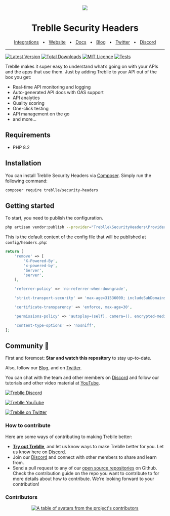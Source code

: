 <div align="center">
  <img src="https://github.com/user-attachments/assets/a781cc01-00ef-4b0b-9ed5-679f008723dc"/>
</div>
<div align="center">

# Treblle Security Headers

<a href="https://docs.treblle.com/en/integrations" target="_blank">Integrations</a>
<span>&nbsp;&nbsp;•&nbsp;&nbsp;</span>
<a href="http://treblle.com/" target="_blank">Website</a>
<span>&nbsp;&nbsp;•&nbsp;&nbsp;</span>
<a href="https://docs.treblle.com" target="_blank">Docs</a>
<span>&nbsp;&nbsp;•&nbsp;&nbsp;</span>
<a href="https://blog.treblle.com" target="_blank">Blog</a>
<span>&nbsp;&nbsp;•&nbsp;&nbsp;</span>
<a href="https://twitter.com/treblleapi" target="_blank">Twitter</a>
<span>&nbsp;&nbsp;•&nbsp;&nbsp;</span>
<a href="https://treblle.com/chat" target="_blank">Discord</a>
<br />

  <hr />
</div>

[![Latest Version](https://img.shields.io/packagist/v/treblle/security-headers)](https://packagist.org/packages/treblle/security-headers)
[![Total Downloads](https://img.shields.io/packagist/dt/treblle/security-headers)](https://packagist.org/packages/treblle/security-headers)
[![MIT Licence](https://img.shields.io/packagist/l/treblle/security-headers)](LICENSE)
[![Tests](https://github.com/treblle/security-headers/actions/workflows/tests.yml/badge.svg)](https://github.com/treblle/security-headers/actions/workflows/tests.yml)

Treblle makes it super easy to understand what’s going on with your APIs and the apps that use them. Just by adding
Treblle to your API out of the box you get:

* Real-time API monitoring and logging
* Auto-generated API docs with OAS support
* API analytics
* Quality scoring
* One-click testing
* API management on the go
* and more...

## Requirements

* PHP 8.2

## Installation

You can install Treblle Security Headers via [Composer](http://getcomposer.org/). Simply run the following command:

```bash
composer require treblle/security-headers
```

## Getting started

To start, you need to publish the configuration.

```bash
php artisan vendor:publish --provider="Treblle\SecurityHeaders\Providers\PackageServiceProvider" --tag="security-headers"
```

This is the default content of the config file that will be published at `config/headers.php`:

```php
return [
    'remove' => [
        'X-Powered-By',
        'x-powered-by',
        'Server',
        'server',
    ],

    'referrer-policy' => 'no-referrer-when-downgrade',

    'strict-transport-security' => 'max-age=31536000; includeSubDomains',

    'certificate-transparency' => 'enforce, max-age=30',

    'permissions-policy' => 'autoplay=(self), camera=(), encrypted-media=(self), fullscreen=(), geolocation=(self), gyroscope=(self), magnetometer=(), microphone=(), midi=(), payment=(), sync-xhr=(self), usb=()',

    'content-type-options' => 'nosniff',
];
```

## Community 💙

First and foremost: **Star and watch this repository** to stay up-to-date.

Also, follow our [Blog](https://blog.treblle.com), and on [Twitter](https://twitter.com/treblleapi).

You can chat with the team and other members on [Discord](https://treblle.com/chat) and follow our tutorials and other video material at [YouTube](https://youtube.com/@treblle).

[![Treblle Discord](https://img.shields.io/badge/Treblle%20Discord-Join%20our%20Discord-F3F5FC?labelColor=7289DA&style=for-the-badge&logo=discord&logoColor=F3F5FC&link=https://treblle.com/chat)](https://treblle.com/chat)

[![Treblle YouTube](https://img.shields.io/badge/Treblle%20YouTube-Subscribe%20on%20YouTube-F3F5FC?labelColor=c4302b&style=for-the-badge&logo=YouTube&logoColor=F3F5FC&link=https://youtube.com/@treblle)](https://youtube.com/@treblle)

[![Treblle on Twitter](https://img.shields.io/badge/Treblle%20on%20Twitter-Follow%20Us-F3F5FC?labelColor=1DA1F2&style=for-the-badge&logo=Twitter&logoColor=F3F5FC&link=https://twitter.com/treblleapi)](https://twitter.com/treblleapi)

### How to contribute

Here are some ways of contributing to making Treblle better:

- **[Try out Treblle](https://docs.treblle.com/en/introduction#getting-started)**, and let us know ways to make Treblle better for you. Let us know here on [Discord](https://treblle.com/chat).
- Join our [Discord](https://treblle.com/chat) and connect with other members to share and learn from.
- Send a pull request to any of our [open source repositories](https://github.com/treblle) on Github. Check the contribution guide on the repo you want to contribute to for more details about how to contribute. We're looking forward to your contribution!

### Contributors
<a href="https://github.com/treblle/security-headers/graphs/contributors">
  <p align="center">
    <img  src="https://contrib.rocks/image?repo=treblle/security-headers" alt="A table of avatars from the project's contributors" />
  </p>
</a>
